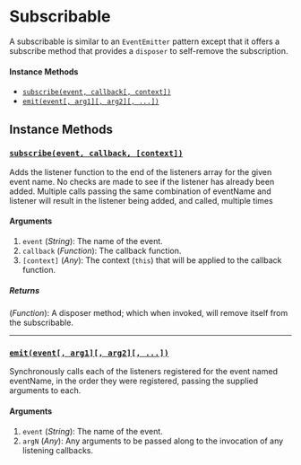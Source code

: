 # Subscribable

A subscribable is similar to an `EventEmitter` pattern except that it offers a subscribe method that provides a `disposer` to self-remove the subscription.

#### Instance Methods

- [`subscribe(event, callback[, context])`](#subscribe)
- [`emit(event[, arg1][, arg2][, ...])`](#emit)


## Instance Methods

### <a id='subscribe'></a>[`subscribe(event, callback, [context])`](#subscribe)

Adds the listener function to the end of the listeners array for the given event name. No checks are made to see if the listener has already been added. Multiple calls passing the same combination of eventName and listener will result in the listener being added, and called, multiple times

#### Arguments

1. `event` (*String*): The name of the event.
2. `callback` (*Function*): The callback function.
3. `[context]` (*Any*): The context (`this`) that will be applied to the callback function.

##### Returns

(*Function*): A disposer method; which when invoked, will remove itself from the subscribable.

---

### <a id='emit'></a>[`emit(event[, arg1][, arg2][, ...])`](#emit)

Synchronously calls each of the listeners registered for the event named eventName, in the order they were registered, passing the supplied arguments to each.

#### Arguments

1. `event` (*String*): The name of the event.
2. `argN` (*Any*): Any arguments to be passed along to the invocation of any listening callbacks.
